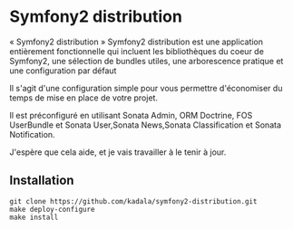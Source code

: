 Symfony2 distribution
===========================
  « Symfony2 distribution » Symfony2  distribution est une application entièrement fonctionnelle qui incluent les bibliothèques du coeur de Symfony2, une sélection de bundles utiles, une arborescence pratique et une configuration par défaut

Il s'agit d'une configuration simple pour vous permettre d'économiser du temps de mise en place de votre projet. 

Il est préconfiguré en utilisant Sonata Admin, ORM Doctrine, FOS UserBundle et Sonata User,Sonata News,Sonata Classification et Sonata Notification. 

J'espère que cela aide, et je vais travailler à le tenir à jour.


Installation
------------

    git clone https://github.com/kadala/symfony2-distribution.git
    make deploy-configure
    make install



